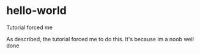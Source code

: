 # hello-world
Tutorial forced me

As described, the tutorial forced me to do this.
It's because im a noob
well done
